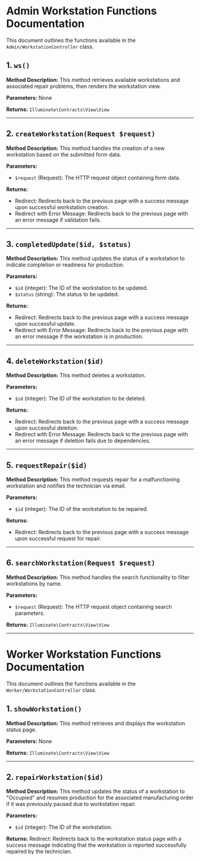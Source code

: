 # Admin Workstation Functions Documentation

This document outlines the functions available in the `Admin/WorkstationController` class.

## 1. `ws()`

**Method Description:**
This method retrieves available workstations and associated repair problems, then renders the workstation view.

**Parameters:**
None

**Returns:**
`Illuminate\Contracts\View\View`

---

## 2. `createWorkstation(Request $request)`

**Method Description:**
This method handles the creation of a new workstation based on the submitted form data.

**Parameters:**

-   `$request` (Request): The HTTP request object containing form data.

**Returns:**

-   Redirect: Redirects back to the previous page with a success message upon successful workstation creation.
-   Redirect with Error Message: Redirects back to the previous page with an error message if validation fails.

---

## 3. `completedUpdate($id, $status)`

**Method Description:**
This method updates the status of a workstation to indicate completion or readiness for production.

**Parameters:**

-   `$id` (integer): The ID of the workstation to be updated.
-   `$status` (string): The status to be updated.

**Returns:**

-   Redirect: Redirects back to the previous page with a success message upon successful update.
-   Redirect with Error Message: Redirects back to the previous page with an error message if the workstation is in production.

---

## 4. `deleteWorkstation($id)`

**Method Description:**
This method deletes a workstation.

**Parameters:**

-   `$id` (integer): The ID of the workstation to be deleted.

**Returns:**

-   Redirect: Redirects back to the previous page with a success message upon successful deletion.
-   Redirect with Error Message: Redirects back to the previous page with an error message if deletion fails due to dependencies.

---

## 5. `requestRepair($id)`

**Method Description:**
This method requests repair for a malfunctioning workstation and notifies the technician via email.

**Parameters:**

-   `$id` (integer): The ID of the workstation to be repaired.

**Returns:**

-   Redirect: Redirects back to the previous page with a success message upon successful request for repair.

---

## 6. `searchWorkstation(Request $request)`

**Method Description:**
This method handles the search functionality to filter workstations by name.

**Parameters:**

-   `$request` (Request): The HTTP request object containing search parameters.

**Returns:**
`Illuminate\Contracts\View\View`

---

# Worker Workstation Functions Documentation

This document outlines the functions available in the `Worker/WorkstationController` class.

## 1. `showWorkstation()`

**Method Description:**
This method retrieves and displays the workstation status page.

**Parameters:**
None

**Returns:**
`Illuminate\Contracts\View\View`

---

## 2. `repairWorkstation($id)`

**Method Description:**
This method updates the status of a workstation to "Occupied" and resumes production for the associated manufacturing order if it was previously paused due to workstation repair.

**Parameters:**

-   `$id` (integer): The ID of the workstation.

**Returns:**
Redirect: Redirects back to the workstation status page with a success message indicating that the workstation is reported successfully repaired by the technician.
